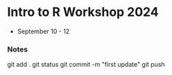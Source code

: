 # Intro to R Workshop 2024

- September 10 - 12

### Notes


git add .
git status
git commit -m "first update"
git push